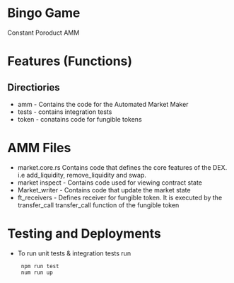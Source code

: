 # Bingo Game

Constant Poroduct AMM
# Features (Functions)

## Directiories 
- amm - Contains the code for the Automated Market Maker
- tests - contains integration tests
- token - conatains  code for fungible tokens

# AMM Files
- market.core.rs Contains code that defines the core features of the DEX. i.e add_liquidity, remove_liquidity and swap.
- market inspect - Contains code used for viewing contract state
- Market_writer -  Contains code that update the market state
- ft_receivers - Defines receiver for fungible token. It is executed by the transfer_call transfer_call function of the fungible token 


# Testing and Deployments 
 - To run unit tests & integration tests run 
   ```
    npm run test 
    num run up

